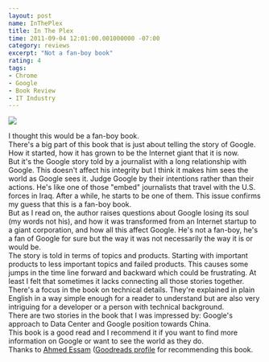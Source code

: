 ```yaml
---
layout: post
name: InThePlex
title: In The Plex
time: 2011-09-04 12:01:00.001000000 -07:00
category: reviews
excerpt: "Not a fan-boy book"
rating: 4
tags:
- Chrome
- Google
- Book Review
- IT Industry
---
```

<img class="imageOnRight" src="{{ site.imgFolder_reviews }}{{ page.name }}/InThePlexCover.jpg">  

<div class="stars" title="{{ page.rating }} Stars" data-percent="{{ page.rating }}"></div>

I thought this would be a fan-boy book.  
There's a big part of this book that is just about telling the story of Google. How it started, how it has grown to be the Internet giant that it is now.  
But it's the Google story told by a journalist with a long relationship with Google. This doesn't affect his integrity but I think it makes him sees the world as Google sees it. Judge Google by their intentions rather than their actions. He's like one of those "embed" journalists that travel with the U.S. forces in Iraq. After a while, he starts to be one of them. This issue confirms my guess that this is a fan-boy book.  
But as I read on, the author raises questions about Google losing its soul (my words not his), and how it was transformed from an Internet startup to a giant corporation, and how all this affect Google. He's not a fan-boy, he's a fan of Google for sure but the way it was not necessarily the way it is or would be.  
The story is told in terms of topics and products. Starting with important products to less important topics and failed products. This causes some jumps in the time line forward and backward which could be frustrating. At least I felt that sometimes it lacks connecting all those stories together.  
There's a focus in the book on technical details. They're explained in plain English in a way simple enough for a reader to understand but are also very intriguing for a developer or a person with technical background.  
There are two stories in the book that I was impressed by: Google's approach to Data Center and Google position towards China.  
This book is a good read and I recommend it if you want to find more information on Google or want to see the world as they do.  
Thanks to <a href="https://twitter.com/#%21/Neo_4583">Ahmed Essam</a> (<a href="http://www.goodreads.com/user/show/5419440">Goodreads profile</a> for recommending this book.  